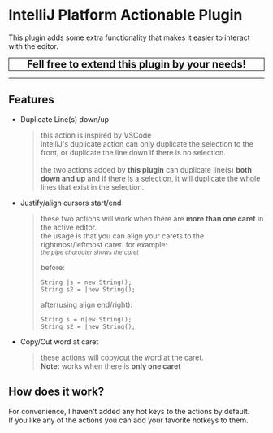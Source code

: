 # IntelliJ Platform Actionable Plugin

This plugin adds some extra functionality that makes it easier to interact with the editor.

<div style="text-align:center;font-size:20px;border:1px solid;">
    <b>Fell free to extend this plugin by your needs!</b>
</div>

---

## Features

* Duplicate Line(s) down/up
  > this action is inspired by VSCode <br/>
  > intelliJ's duplicate action can only duplicate the selection to the front,
  > or duplicate the line down if there is no selection.<br/>
  > <br/>
  > the two actions added by **this plugin** can duplicate line(s) **both down and up**
  > and if there is a selection, it will duplicate the whole lines that exist in the selection.

* Justify/align cursors start/end
  > these two actions will work when there are **more than one caret** in the active editor.<br/>
  > the usage is that you can align your carets to the rightmost/leftmost caret. for example:<br/>
  > <small>_the pipe character shows the caret_</small>
  > 
  > before:
  > ```
  > String |s = new String();
  > String s2 = |new String();
  > ```
  > 
  > after(using align end/right):
  > ```
  > String s = n|ew String();
  > String s2 = |new String();
  > ```

* Copy/Cut word at caret
  > these actions will copy/cut the word at the caret.<br/>
  > **Note:** works when there is **only one caret** 

## How does it work?

For convenience, I haven't added any hot keys to the actions by default.<br/>
If you like any of the actions you can add your favorite hotkeys to them. 
